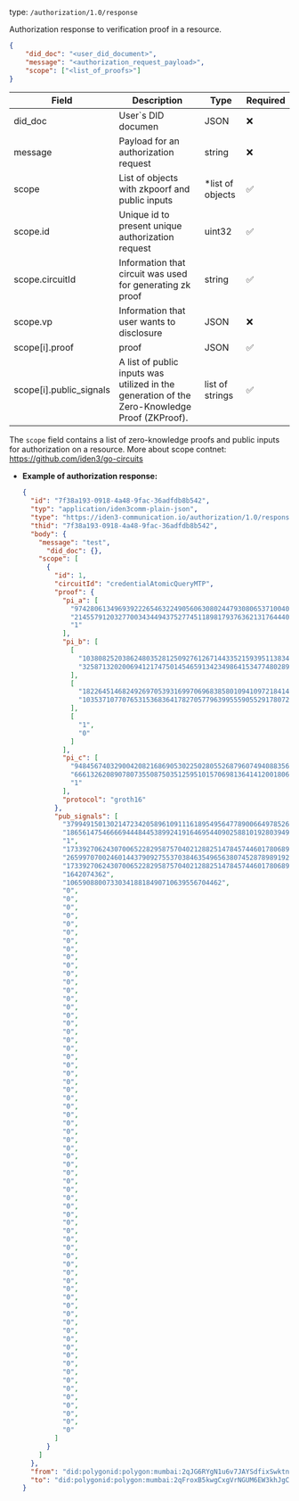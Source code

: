 
type: `/authorization/1.0/response`

Authorization response to verification proof in a resource.

```json
{
	"did_doc": "<user_did_document>",
	"message": "<authorization_request_payload>",
	"scope": ["<list_of_proofs>"]
}
```

| Field                   | Description                                                                                   | Type             | Required |
|-------------------------|-----------------------------------------------------------------------------------------------|------------------|----------|
| did_doc                 | User`s DID documen                                                                            | JSON             | ❌        |
| message                 | Payload for an authorization request                                                          | string           | ❌        |
| scope                   | List of objects with zkpoorf and public inputs                                                | *list of objects | ✅        |
| scope.id                | Unique id to present unique authorization request                                             | uint32           | ✅        |
| scope.circuitId         | Information that circuit was used for generating zk proof                                     | string           | ✅        |
| scope.vp                | Information that user wants to disclosure                                                     | JSON             | ❌        |
| scope[i].proof          | proof                                                                                         | JSON             | ✅        |
| scope[i].public_signals | A list of public inputs was utilized in the generation of the Zero-Knowledge Proof (ZKProof). | list of strings  | ✅        |

The `scope` field contains a list of zero-knowledge proofs and public inputs for authorization on a resource. More about scope contnet: https://github.com/iden3/go-circuits

- **Example of authorization response:**
    
    ```json
    {
      "id": "7f38a193-0918-4a48-9fac-36adfdb8b542",
      "typ": "application/iden3comm-plain-json",
      "type": "https://iden3-communication.io/authorization/1.0/response",
      "thid": "7f38a193-0918-4a48-9fac-36adfdb8b542",
      "body": {
        "message": "test",
    	  "did_doc": {},
        "scope": [
          {
            "id": 1,
            "circuitId": "credentialAtomicQueryMTP",
            "proof": {
              "pi_a": [
                "9742806134969392226546322490560630802447930806537100408086160321763928272376",
                "21455791203277003434494375277451189817937636213176444019767120099596514163982",
                "1"
              ],
              "pi_b": [
                [
                  "10380825203862480352812509276126714433521593951138343399902602814224203230644",
                  "3258713202006941217475014546591342349864153477480289203741647764981122849969"
                ],
                [
                  "1822645146824926970539316997069683858010941097218414131904374790154170166572",
                  "10353710770765315368364178270577963995559055291780726291909607243297495512681"
                ],
                [
                  "1",
                  "0"
                ]
              ],
              "pi_c": [
                "9484567403290042082168690530225028055268796074940883562365588128103915644358",
                "6661326208907807355087503512595101570698136414120018064634575604679380099060",
                "1"
              ],
              "protocol": "groth16"
            },
            "pub_signals": [
              "379949150130214723420589610911161895495647789006649785264738141299135414272",
              "18656147546666944484453899241916469544090258810192803949522794490493271005313",
              "1",
              "17339270624307006522829587570402128825147845744601780689258033623056405933706",
              "26599707002460144379092755370384635496563807452878989192352627271768342528",
              "17339270624307006522829587570402128825147845744601780689258033623056405933706",
              "1642074362",
              "106590880073303418818490710639556704462",
              "0",
              "0",
              "0",
              "0",
              "0",
              "0",
              "0",
              "0",
              "0",
              "0",
              "0",
              "0",
              "0",
              "0",
              "0",
              "0",
              "0",
              "0",
              "0",
              "0",
              "0",
              "0",
              "0",
              "0",
              "0",
              "0",
              "0",
              "0",
              "0",
              "0",
              "0",
              "0",
              "0",
              "0",
              "0",
              "0",
              "0",
              "0",
              "0",
              "0",
              "0",
              "0",
              "0",
              "0",
              "0",
              "0",
              "0",
              "0",
              "0",
              "0",
              "0",
              "0",
              "0",
              "0",
              "0",
              "0",
              "0",
              "0",
              "0",
              "0",
              "0",
              "0",
              "0",
              "0",
              "0",
              "0"
            ]
          }
        ]
      },
      "from": "did:polygonid:polygon:mumbai:2qJG6RYgN1u6v7JAYSdfixSwktnZ7hMzd4t21SCdNu",
      "to": "did:polygonid:polygon:mumbai:2qFroxB5kwgCxgVrNGUM6EW3khJgCdHHnKTr3VnTcp"
    }
    ```
